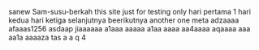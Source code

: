 sanew Sam-susu-berkah
this site just for testing only
hari pertama 1
hari kedua
hari ketiga
selanjutnya
beerikutnya
another one
meta
adzaaaa
afaaas1256
asdaap
jiaaaaaa
a1aaa
aaaaa
a1aa
aaaa
aa4aaaa
aqaaaa
aaa
aa1a
aaaaza
tas
a
a
q
4
